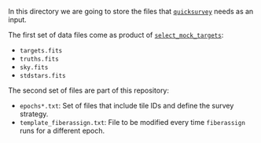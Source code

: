 In this directory we are going to store the files
that [`quicksurvey`](https://github.com/desihub/desisim/blob/master/bin/quicksurvey) needs as an input.

The first set of data files come as product of [`select_mock_targets`](https://github.com/desihub/desitarget/blob/master/bin/select_mock_targets):

* `targets.fits`
* `truths.fits`
* `sky.fits`
* `stdstars.fits`

The second set of files are part of this repository:

* `epochs*.txt`: Set of files that include tile IDs and define the survey strategy.
* `template_fiberassign.txt`: File to be modified every time `fiberassign` runs for a different epoch.
